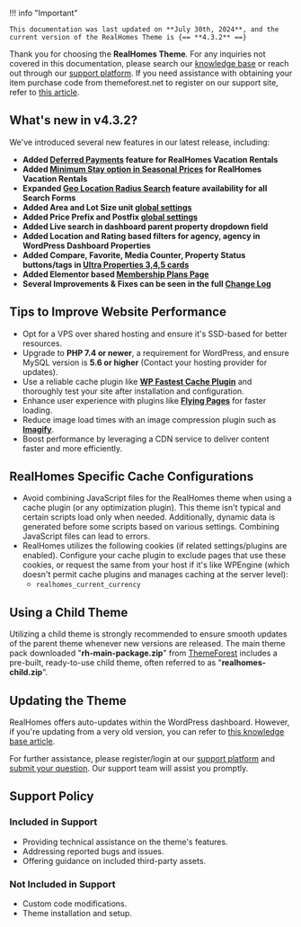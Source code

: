 !!! info "Important"

    This documentation was last updated on **July 30th, 2024**, and the current version of the RealHomes Theme is {== **4.3.2** ==}

Thank you for choosing the **RealHomes Theme**. For any inquiries not covered in this documentation, please search our <a target="_blank" href="https://support.inspirythemes.com/">knowledge base</a> or reach out through our <a target="_blank" href="https://support.inspirythemes.com/login-register/">support platform</a>. If you need assistance with obtaining your item purchase code from themeforest.net to register on our support site, refer to <a target="_blank" href="https://support.inspirythemes.com/knowledgebase/how-to-get-themeforest-item-purchase-code/">this article</a>.


## What's new in v4.3.2?

We've introduced several new features in our latest release, including:

- **Added [Deferred Payments](https://realhomes.io/documentation/dashboard-property-analytics/) feature for RealHomes Vacation Rentals**
- **Added [Minimum Stay option in Seasonal Prices](https://realhomes.io/documentation/add-property-vr/#seasonal-prices) for RealHomes Vacation Rentals**
- **Expanded [Geo Location Radius Search](https://realhomes.io/documentation/geo-location-setup/) feature availability for all Search Forms**
- **Added Area and Lot Size unit [global settings](https://realhomes.io/documentation/price-format-settings/)**
- **Added Price Prefix and Postfix [global settings](https://realhomes.io/documentation/price-format-settings/)**
- **Added Live search in dashboard parent property dropdown field**
- **Added Location and Rating based filters for agency, agency in WordPress Dashboard Properties**
- **Added Compare, Favorite, Media Counter, Property Status buttons/tags in [Ultra Properties 3,4,5 cards](https://ultra.realhomes.io/hotel)**
- **Added Elementor based [Membership Plans Page](https://inspirythemes.com/realhomes-memberships-setup/#create-membership-page)**
- **Several Improvements & Fixes can be seen in the full [Change Log](https://realhomes.io/changelog/)**

## Tips to Improve Website Performance

* Opt for a VPS over shared hosting and ensure it's SSD-based for better resources.
* Upgrade to **PHP 7.4 or newer**, a requirement for WordPress, and ensure MySQL version is **5.6 or higher** (Contact your hosting provider for updates).
* Use a reliable cache plugin like **[WP Fastest Cache Plugin](https://wordpress.org/plugins/wp-fastest-cache/)** and thoroughly test your site after installation and configuration.
* Enhance user experience with plugins like **[Flying Pages](https://wordpress.org/plugins/flying-pages/)** for faster loading.
* Reduce image load times with an image compression plugin such as **[Imagify](https://wordpress.org/plugins/imagify/)**.
* Boost performance by leveraging a CDN service to deliver content faster and more efficiently.

## RealHomes Specific Cache Configurations

* Avoid combining JavaScript files for the RealHomes theme when using a cache plugin (or any optimization plugin). This theme isn't typical and certain scripts load only when needed. Additionally, dynamic data is generated before some scripts based on various settings. Combining JavaScript files can lead to errors.
* RealHomes utilizes the following cookies (if related settings/plugins are enabled). Configure your cache plugin to exclude pages that use these cookies, or request the same from your host if it's like WPEngine (which doesn't permit cache plugins and manages caching at the server level):
    - `realhomes_current_currency`

## Using a Child Theme

Utilizing a child theme is strongly recommended to ensure smooth updates of the parent theme whenever new versions are released. The main theme pack downloaded "**rh-main-package.zip**" from [ThemeForest](https://themeforest.net/downloads) includes a pre-built, ready-to-use child theme, often referred to as "**realhomes-child.zip**".

## Updating the Theme

RealHomes offers auto-updates within the WordPress dashboard. However, if you're updating from a very old version, you can refer to [this knowledge base article](https://support.inspirythemes.com/knowledgebase/how-to-update-realhomes-theme-to-the-latest-version/).

For further assistance, please register/login at our [support platform](https://support.inspirythemes.com/login-register/) and [submit your question](https://support.inspirythemes.com/ask-question/). Our support team will assist you promptly.

## Support Policy

### **Included in Support**

- Providing technical assistance on the theme's features.
- Addressing reported bugs and issues.
- Offering guidance on included third-party assets.

### **Not Included in Support**

- Custom code modifications.
- Theme installation and setup.

